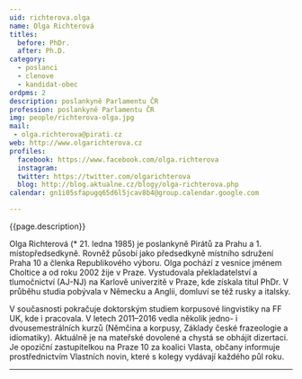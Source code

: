```yaml
---
uid: richterova.olga
name: Olga Richterová
titles:
  before: PhDr. 
  after: Ph.D.
category:
  - poslanci
  - clenove
  - kandidat-obec 
ordpms: 2
description: poslankyně Parlamentu ČR
profession: poslankyně Parlamentu ČR
img: people/richterova-olga.jpg
mail:
 - olga.richterova@pirati.cz
web: http://www.olgarichterova.cz
profiles:
  facebook: https://www.facebook.com/olga.richterova
  instagram: 
  twitter: https://twitter.com/olgarichterova
  blog: http://blog.aktualne.cz/blogy/olga-richterova.php
calendar: gn1i05sfapugq65d6l5jcav8b4@group.calendar.google.com

---
```


{{page.description}}

Olga Richterová (* 21. ledna 1985) je poslankyně Pirátů za Prahu a 1. místopředsedkyně. Rovněž působí jako předsedkyně místního sdružení Praha 10 a členka Republikového výboru. Olga pochází z vesnice jménem Choltice a od roku 2002 žije v Praze. Vystudovala překladatelství a tlumočnictví (AJ-NJ) na Karlově univerzitě v Praze, kde získala titul PhDr. V průběhu studia pobývala v Německu a Anglii, domluví se též rusky a italsky.

V současnosti pokračuje doktorským studiem korpusové lingvistiky na FF UK, kde i pracovala. V letech 2011–2016 vedla několik jedno- i dvousemestrálních kurzů (Němčina a korpusy, Základy české frazeologie a idiomatiky). Aktuálně je na mateřské dovolené a chystá se obhájit dizertaci. Je opoziční zastupitelkou na Praze 10 za koalici Vlasta, občany informuje prostřednictvím Vlastních novin, které s kolegy vydávají každého půl roku.

---
